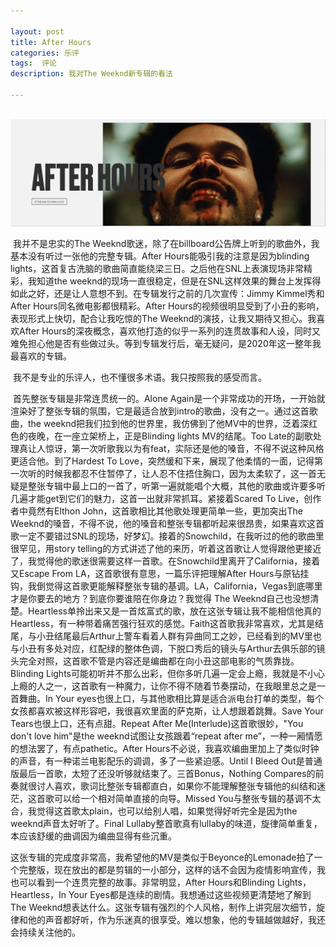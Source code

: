 ```yaml
---

layout: post
title: After Hours
categories: 乐评
tags:  评论
description: 我对The Weeknd新专辑的看法

---
```


​	 ![image-1](/images/posts/afterhours.png)

​	我并不是忠实的The Weeknd歌迷，除了在billboard公告牌上听到的歌曲外，我基本没有听过一张他的完整专辑。After Hours能吸引我的注意是因为blinding lights，这首复古洗脑的歌曲简直能绕梁三日。之后他在SNL上表演现场非常精彩，我知道the weeknd的现场一直很稳定，但是在SNL这样效果的舞台上发挥得如此之好，还是让人意想不到。在专辑发行之前的几次宣传：Jimmy Kimmel秀和After Hours同名微电影都很精彩。After Hours的视频很明显受到了小丑的影响，表现形式上快切，配合让我吃惊的The Weeknd的演技，让我又期待又担心。我喜欢After Hours的深夜概念，喜欢他打造的似乎一系列的连贯故事和人设，同时又难免担心他是否有些做过头。等到专辑发行后，毫无疑问，是2020年这一整年我最喜欢的专辑。

​		我不是专业的乐评人，也不懂很多术语。我只按照我的感受而言。

​		首先整张专辑是非常连贯统一的。Alone Again是一个非常成功的开场，一开始就渲染好了整张专辑的氛围，它是最适合放到intro的歌曲，没有之一。通过这首歌曲，the weeknd把我们拉到他的世界里，我仿佛到了他MV中的世界，泛着深红色的夜晚，在一座立架桥上，正是Blinding lights MV的结尾。Too Late的副歌处理真让人惊讶，第一次听歌我以为有feat，实际还是他的嗓音，不得不说这种风格更适合他。到了Hardest To Love，突然缓和下来，展现了他柔情的一面，记得第一次听的时候我都忍不住暂停了，让人忍不住捂住胸口，因为太柔软了，这一首无疑是整张专辑中最上口的一首了，听第一遍就能唱个大概，其他的歌曲或许要多听几遍才能get到它们的魅力，这首一出就非常抓耳。紧接着Scared To Live，创作者中竟然有Elthon John，这首歌相比其他歌处理更简单一些，更加突出The Weeknd的嗓音，不得不说，他的嗓音和整张专辑都听起来很昂贵，如果喜欢这首歌一定不要错过SNL的现场，好梦幻。接着的Snowchild，在我听过的他的歌曲里很罕见，用story telling的方式讲述了他的来历，听着这首歌让人觉得跟他更接近了，我觉得他的歌迷很需要这样一首歌。在Snowchild里离开了California，接着又Escape From LA，这首歌很有意思，一篇乐评把理解After Hours与原钻挂钩，我倒觉得这首歌更能解释整张专辑的基调。LA，California，Vegas到底哪里才是你要去的地方？到底你要谁陪在你身边？我觉得 The Weeknd自己也没想清楚。Heartless单拎出来又是一首炫富式的歌，放在这张专辑让我不能相信他真的Heartless，有一种带着痛苦强行狂欢的感觉。Faith这首歌我非常喜欢，尤其是结尾，与小丑结尾最后Arthur上警车看着人群有异曲同工之妙，已经看到的MV里也与小丑有多处对应，红配绿的整体色调，下脱口秀后的镜头与Arthur去俱乐部的镜头完全对照，这首歌不管是内容还是编曲都在向小丑这部电影的气质靠拢。Blinding Lights可能初听并不那么出彩，但你多听几遍一定会上瘾，我就是不小心上瘾的人之一，这首歌有一种魔力，让你不得不随着节奏摆动，在我眼里总之是一首舞曲。In Your eyes也很上口，与其他歌相比算是适合派电台打单的类型，每个女孩都喜欢被这样形容吧，我很喜欢里面的萨克斯，让人想跟着跳舞。Save Your Tears也很上口，还有点甜。Repeat After Me(Interlude)这首歌很妙，"You don't love him"是the weeknd试图让女孩跟着“repeat after me”，一种一厢情愿的想法罢了，有点pathetic。After Hours不必说，我喜欢编曲里加上了类似时钟的声音，有一种诺兰电影配乐的调调，多了一些紧迫感。Until I Bleed Out是普通版最后一首歌，太短了还没听够就结束了。三首Bonus，Nothing Compares的前奏就很讨人喜欢，歌词比整张专辑都直白，如果你不能理解整张专辑他的纠结和迷茫，这首歌可以给一个相对简单直接的向导。Missed You与整张专辑的基调不太合，我觉得这首歌太plain，也可以给别人唱，如果觉得好听完全是因为the weeknd声音太好听了。Final Lullaby整首歌真有lullaby的味道，旋律简单重复，本应该舒缓的曲调因为编曲显得有些沉重。

​		这张专辑的完成度非常高，我希望他的MV是类似于Beyonce的Lemonade拍了一个完整版，现在放出的都是剪辑的一小部分，这样的话不会因为疫情影响宣传，我也可以看到一个连贯完整的故事。非常明显，After Hours和Blinding Lights，Heartless，In Your Eyes都是连续的剧情。我想通过这些视频更清楚地了解到The Weeknd想表达什么。这张专辑有强烈的个人风格，制作上讲究层次细节，旋律和他的声音都好听，作为乐迷真的很享受。难以想象，他的专辑越做越好，我还会持续关注他的。



​	

